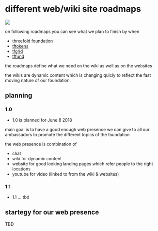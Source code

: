 

# different web/wiki site roadmaps

![](https://images.unsplash.com/photo-1495292040232-745a10cd202c?ixlib=rb-0.3.5&ixid=eyJhcHBfaWQiOjEyMDd9&s=311b389f7632627e26e3f287581d0c0e&auto=format&fit=crop&w=2089&q=80)

on following roadmaps you can see what we plan to finish by when

- [threefold foundation](https://trello.com/invite/b/CfIT7n9B/eb2e9f6ea28a1e46baeba0de5335cfeb/tfroadmapweb)
- [tftokens](https://trello.com/invite/b/6EvzB47K/35455ae291a8e2645b7df22008deaeb6/tftokenroadmapweb)
- [tfgrid](https://trello.com/invite/b/qEqnHMKb/ab0e04a4c5ff7535d9a989f9d723a391/tfgridroadmapweb)
- [tffund](https://trello.com/invite/b/LRPeXGUl/f182413962369ac3cb9add0ebc1bfe3b/tffundroadmapweb)

the roadmaps define what we need on the wiki as well as on the websites

the wikis are dynamic content which is changing quicly to reflect the fast moving nature of our foundation.

## planning

### 1.0

- 1.0 is planned for June 8 2018

main goal is to have a good enough web presence we can give to all our ambassadors to promote the different topics of the foundation.

the web presence is combination of

- chat
- wiki for dynamic content
- website for good looking landing pages which refer people to the right locations
- youtube for video (linked to from the wiki & websites)

### 1.1

- 1.1 ... tbd

## startegy for our web presence

TBD



